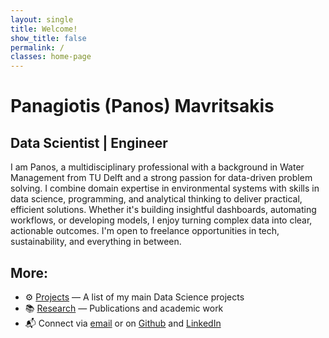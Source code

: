```yaml
---
layout: single
title: Welcome!
show_title: false
permalink: /
classes: home-page
---
```


# Panagiotis (Panos) Mavritsakis
<h2 class="typewriter gold-link">Data Scientist | Engineer</h2>

I am Panos, a multidisciplinary professional with a background in Water Management from TU Delft and a strong passion for data-driven problem solving. I combine domain expertise in environmental systems with skills in data science, programming, and analytical thinking to deliver practical, efficient solutions. Whether it's building insightful dashboards, automating workflows, or developing models, I enjoy turning complex data into clear, actionable outcomes. I'm open to freelance opportunities in tech, sustainability, and everything in between.

## More:
- ⚙️ [Projects](/projects.md/) — A list of my main Data Science projects
- 📚 [Research](/research.md/) — Publications and academic work
- 📬 Connect via [email](mailto:panagiotismavritsakis@gmail.com) or on 
  <a href="https://github.com/Pargo18">Github</a> and
  <a href="https://linkedin.com/in/pmavritsakis">LinkedIn</a>

